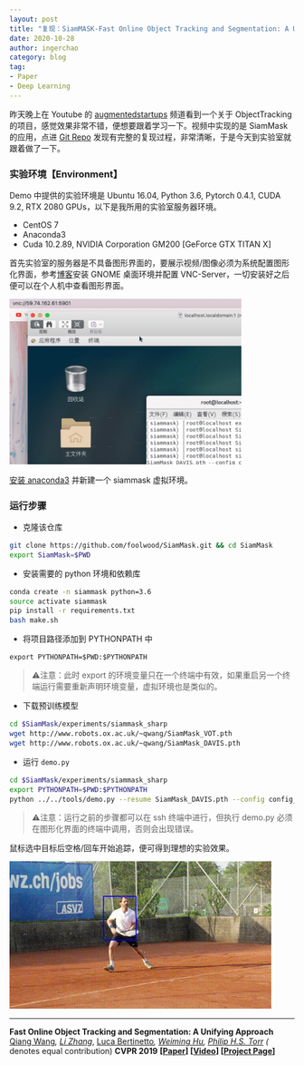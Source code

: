 ```yaml
---
layout: post
title: "复现：SiamMASK-Fast Online Object Tracking and Segmentation: A Unifying Approach"
date: 2020-10-28
author: ingerchao
category: blog
tag:
- Paper
- Deep Learning
---
```




昨天晚上在 Youtube 的 [augmentedstartups](https://github.com/augmentedstartups) 频道看到一个关于 ObjectTracking 的项目，感觉效果非常不错，便想要跟着学习一下。视频中实现的是 SiamMask 的应用，点进 [Git Repo](https://github.com/augmentedstartups/SiamMask) 发现有完整的复现过程，非常清晰，于是今天到实验室就跟着做了一下。

### 实验环境【Environment】

Demo 中提供的实验环境是 Ubuntu 16.04, Python 3.6, Pytorch 0.4.1, CUDA 9.2, RTX 2080 GPUs，以下是我所用的实验室服务器环境。

- CentOS 7
- Anaconda3
- Cuda 10.2.89, NVIDIA Corporation GM200 [GeForce GTX TITAN X]

首先实验室的服务器是不具备图形界面的，要展示视频/图像必须为系统配置图形化界面，参考[博客](https://www.jianshu.com/p/bdaf15ebe8db)安装 GNOME 桌面环境并配置 VNC-Server，一切安装好之后便可以在个人机中查看图形界面。

<img src="./../assets/images/paper/mac-vnc.png" alt="mac-vnc" style="zoom:40%;" />

[安装 anaconda3](https://www.linuxcloudvps.com/blog/how-to-install-anaconda-python-on-centos-7/) 并新建一个 siammask 虚拟环境。

### 运行步骤

- 克隆该仓库

```bash
git clone https://github.com/foolwood/SiamMask.git && cd SiamMask
export SiamMask=$PWD
```

- 安装需要的 python 环境和依赖库

```bash
conda create -n siammask python=3.6
source activate siammask
pip install -r requirements.txt
bash make.sh
```

- 将项目路径添加到 PYTHONPATH 中

```
export PYTHONPATH=$PWD:$PYTHONPATH
```

> ⚠️注意：此时 export 的环境变量只在一个终端中有效，如果重启另一个终端运行需要重新声明环境变量，虚拟环境也是类似的。

- 下载预训练模型

```bash
cd $SiamMask/experiments/siammask_sharp
wget http://www.robots.ox.ac.uk/~qwang/SiamMask_VOT.pth
wget http://www.robots.ox.ac.uk/~qwang/SiamMask_DAVIS.pth
```

- 运行 `demo.py`

```bash
cd $SiamMask/experiments/siammask_sharp
export PYTHONPATH=$PWD:$PYTHONPATH
python ../../tools/demo.py --resume SiamMask_DAVIS.pth --config config_davis.json
```

> ⚠️注意：运行之前的步骤都可以在 ssh 终端中进行，但执行 demo.py 必须在图形化界面的终端中调用，否则会出现错误。

鼠标选中目标后空格/回车开始追踪，便可得到理想的实验效果。

![siammask-demo-samples](./../assets/images/paper/siammask-demo-samples.gif)

-----

**Fast Online Object Tracking and Segmentation: A Unifying Approach**
[Qiang Wang](http://www.robots.ox.ac.uk/~qwang/)*, [Li Zhang](http://www.robots.ox.ac.uk/~lz)*, [Luca Bertinetto](http://www.robots.ox.ac.uk/~luca)*, [Weiming Hu](https://scholar.google.com/citations?user=Wl4tl4QAAAAJ&hl=en), [Philip H.S. Torr](https://scholar.google.it/citations?user=kPxa2w0AAAAJ&hl=en&oi=ao) (* denotes equal contribution)
**CVPR 2019**
**[[Paper](https://arxiv.org/abs/1812.05050)] [[Video](https://youtu.be/I_iOVrcpEBw)] [[Project Page](http://www.robots.ox.ac.uk/~qwang/SiamMask)]**

